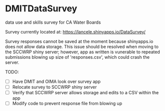 # DMITDataSurvey
data use and skills survey for CA Water Boards

Survey currently located at:
https://lancele.shinyapps.io/DataSurvey/

Survey responses cannot be saved at the moment because shinyapps.io does not allow data storage. This issue should be resolved when moving to the SCCWRP shiny server; however, app as written is vunerable to repeated submissions blowing up size of 'responses.csv', which could crash the server.

TODO:
- [ ] Have DMIT and OIMA look over survey app
- [ ] Relocate survey to SCCWRP shiny server
- [ ] Verify that SCCWRP server allows storage and edits to a CSV within the app
- [ ] Modify code to prevent response file from blowing up
